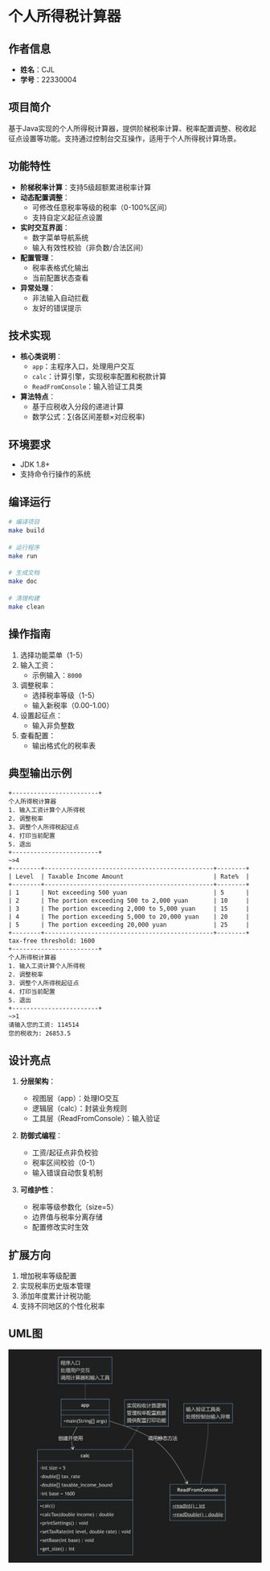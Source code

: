
# 个人所得税计算器

## 作者信息
- **姓名**：CJL
- **学号**：22330004


## 项目简介
基于Java实现的个人所得税计算器，提供阶梯税率计算、税率配置调整、税收起征点设置等功能。支持通过控制台交互操作，适用于个人所得税计算场景。

## 功能特性
- **阶梯税率计算**：支持5级超额累进税率计算
- **动态配置调整**：
  - 可修改任意税率等级的税率（0-100%区间）
  - 支持自定义起征点设置
- **实时交互界面**：
  - 数字菜单导航系统
  - 输入有效性校验（非负数/合法区间）
- **配置管理**：
  - 税率表格式化输出
  - 当前配置状态查看
- **异常处理**：
  - 非法输入自动拦截
  - 友好的错误提示

## 技术实现
- **核心类说明**：
  - `app`：主程序入口，处理用户交互
  - `calc`：计算引擎，实现税率配置和税款计算
  - `ReadFromConsole`：输入验证工具类
- **算法特点**：
  - 基于应税收入分段的递进计算
  - 数学公式：∑(各区间差额×对应税率)

## 环境要求
- JDK 1.8+
- 支持命令行操作的系统

## 编译运行
```bash
# 编译项目
make build

# 运行程序
make run

# 生成文档
make doc

# 清理构建
make clean
```

## 操作指南
1. 选择功能菜单（1-5）
2. 输入工资：
   - 示例输入：`8000`
3. 调整税率：
   - 选择税率等级（1-5）
   - 输入新税率（0.00-1.00）
4. 设置起征点：
   - 输入非负整数
5. 查看配置：
   - 输出格式化的税率表

## 典型输出示例
```text
+------------------------+
个人所得税计算器
1. 输入工资计算个人所得税
2. 调整税率
3. 调整个人所得税起征点
4. 打印当前配置
5. 退出
+------------------------+
~>4
+--------+-----------------------------------------------+--------+
| Level  | Taxable Income Amount                         | Rate%  |
+--------+-----------------------------------------------+--------+
| 1      | Not exceeding 500 yuan                        | 5      |
| 2      | The portion exceeding 500 to 2,000 yuan       | 10     |
| 3      | The portion exceeding 2,000 to 5,000 yuan     | 15     |
| 4      | The portion exceeding 5,000 to 20,000 yuan    | 20     |
| 5      | The portion exceeding 20,000 yuan             | 25     |
+--------+-----------------------------------------------+--------+
tax-free threshold: 1600
+------------------------+
个人所得税计算器
1. 输入工资计算个人所得税
2. 调整税率
3. 调整个人所得税起征点
4. 打印当前配置
5. 退出
+------------------------+
~>1
请输入您的工资: 114514
您的税收为: 26853.5
```

## 设计亮点
1. **分层架构**：
   - 视图层（app）：处理IO交互
   - 逻辑层（calc）：封装业务规则
   - 工具层（ReadFromConsole）：输入验证

2. **防御式编程**：
   - 工资/起征点非负校验
   - 税率区间校验（0-1）
   - 输入错误自动恢复机制

3. **可维护性**：
   - 税率等级参数化（size=5）
   - 边界值与税率分离存储
   - 配置修改实时生效

## 扩展方向
1. 增加税率等级配置
2. 实现税率历史版本管理
3. 添加年度累计计税功能
4. 支持不同地区的个性化税率

## UML图

![UML](assets/UML.png)